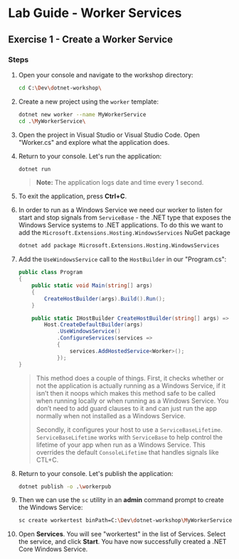 # Lab Guide - Worker Services

## Exercise 1 - Create a Worker Service

### Steps

1. Open your console and navigate to the workshop directory:

    ```bash
    cd C:\Dev\dotnet-workshop\
    ```

1. Create a new project using the ```worker``` template:

    ```bash
    dotnet new worker --name MyWorkerService
    cd .\MyWorkerService\
    ```

1. Open the project in Visual Studio or Visual Studio Code. Open "Worker.cs" and explore what the application does.

1. Return to your console. Let's run the application:

    ```bash
    dotnet run
    ```

    > **Note:** The application logs date and time every 1 second.

1. To exit the application, press **Ctrl+C**.

1. In order to run as a Windows Service we need our worker to listen for start and stop signals from ```ServiceBase``` - the .NET type that exposes the Windows Service systems to .NET applications. To do this we want to add the ```Microsoft.Extensions.Hosting.WindowsServices``` NuGet package

    ```bash
    dotnet add package Microsoft.Extensions.Hosting.WindowsServices
    ```

1. Add the ```UseWindowsService``` call to the ```HostBuilder``` in our "Program.cs":

    ```c#
    public class Program
    {
        public static void Main(string[] args)
        {
            CreateHostBuilder(args).Build().Run();
        }

        public static IHostBuilder CreateHostBuilder(string[] args) =>
            Host.CreateDefaultBuilder(args)
                .UseWindowsService()
                .ConfigureServices(services =>
                {
                    services.AddHostedService<Worker>();
                });
    }
    ```

    > This method does a couple of things. First, it checks whether or not the application is actually running as a Windows Service, if it isn’t then it noops which makes this method safe to be called when running locally or when running as a Windows Service. You don’t need to add guard clauses to it and can just run the app normally when not installed as a Windows Service.
    >
    > Secondly, it configures your host to use a ```ServiceBaseLifetime```. ```ServiceBaseLifetime``` works with ```ServiceBase``` to help control the lifetime of your app when run as a Windows Service. This overrides the default ```ConsoleLifetime``` that handles signals like CTL+C.

1. Return to your console. Let's publish the application:

    ```bash
    dotnet publish -o .\workerpub
    ```

1. Then we can use the ```sc``` utility in an **admin** command prompt to create the Windows Service:

    ```bash
    sc create workertest binPath=C:\Dev\dotnet-workshop\MyWorkerService\workerpub\MyWorkerService.exe
    ```

1. Open **Services**. You will see "workertest" in the list of Services. Select the service, and click **Start**. You have now successfully created a .NET Core Windows Service.
